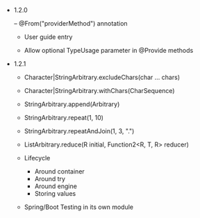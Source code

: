 - 1.2.0

  – @From("providerMethod") annotation
    - User guide entry  
  
  - Allow optional TypeUsage parameter in @Provide methods
  
- 1.2.1

  - Character|StringArbitrary.excludeChars(char … chars)
  - Character|StringArbitrary.withChars(CharSequence)
  - StringArbitrary.append(Arbitrary<String>)
  - StringArbitrary.repeat(1, 10)
  - StringArbitrary.repeatAndJoin(1, 3, ".")
  - ListArbitrary<T>.reduce(R initial, Function2<R, T, R> reducer)

  - Lifecycle
    - Around container
    - Around try
    - Around engine
    - Storing values
  
  - Spring/Boot Testing in its own module
 

